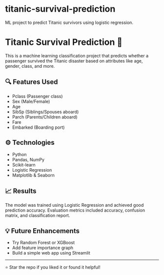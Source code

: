 # titanic-survival-prediction
ML project to predict Titanic survivors using logistic regression.

# Titanic Survival Prediction 🚢

This is a machine learning classification project that predicts whether a passenger survived the Titanic disaster based on attributes like age, gender, class, and more.

## 🔍 Features Used
- Pclass (Passenger class)
- Sex (Male/Female)
- Age
- SibSp (Siblings/Spouses aboard)
- Parch (Parents/Children aboard)
- Fare
- Embarked (Boarding port)

## ⚙️ Technologies
- Python
- Pandas, NumPy
- Scikit-learn
- Logistic Regression
- Matplotlib & Seaborn

## 📈 Results
The model was trained using Logistic Regression and achieved good prediction accuracy. Evaluation metrics included accuracy, confusion matrix, and classification report.

## 💡 Future Enhancements
- Try Random Forest or XGBoost
- Add feature importance graph
- Build a simple web app using Streamlit

---
⭐ Star the repo if you liked it or found it helpful!
